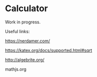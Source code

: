 # Calculator

Work in progress.

Useful links:

https://nerdamer.com/

https://katex.org/docs/supported.html#sqrt

http://algebrite.org/

mathjs.org
